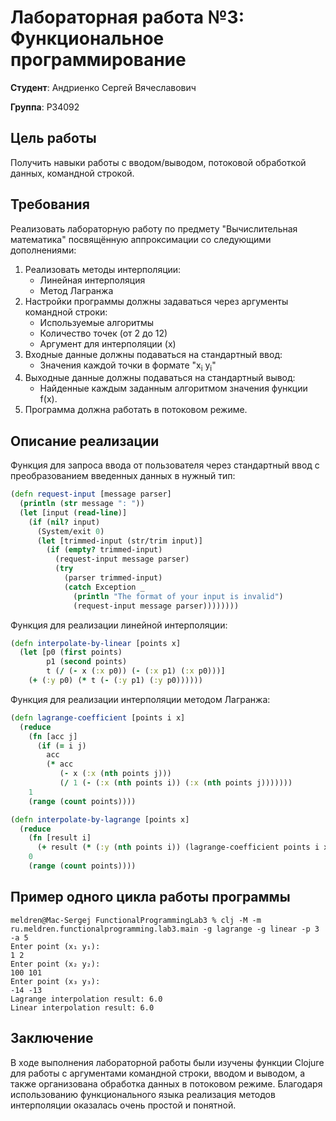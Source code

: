 # Лабораторная работа №3: Функциональное программирование

**Студент**: Андриенко Сергей Вячеславович

**Группа**: P34092

## Цель работы

Получить навыки работы с вводом/выводом, потоковой обработкой данных, командной строкой.

## Требования

Реализовать лабораторную работу по предмету "Вычислительная математика" посвящённую аппроксимации со следующими
дополнениями:

1. Реализовать методы интерполяции:
    * Линейная интерполяция
    * Метод Лагранжа
2. Настройки программы должны задаваться через аргументы командной строки:
    * Используемые алгоритмы
    * Количество точек (от 2 до 12)
    * Аргумент для интерполяции (x)
3. Входные данные должны подаваться на стандартный ввод:
    * Значения каждой точки в формате "x<sub>i</sub> y<sub>i</sub>"
4. Выходные данные должны подаваться на стандартный вывод:
    * Найденные каждым заданным алгоритмом значения функции f(x).
5. Программа должна работать в потоковом режиме.

## Описание реализации

Функция для запроса ввода от пользователя через стандартный ввод с преобразованием введенных данных в нужный тип:

```clojure
(defn request-input [message parser]
  (println (str message ": "))
  (let [input (read-line)]
    (if (nil? input)
      (System/exit 0)
      (let [trimmed-input (str/trim input)]
        (if (empty? trimmed-input)
          (request-input message parser)
          (try
            (parser trimmed-input)
            (catch Exception _
              (println "The format of your input is invalid")
              (request-input message parser))))))))
```

Функция для реализации линейной интерполяции:

```clojure
(defn interpolate-by-linear [points x]
  (let [p0 (first points)
        p1 (second points)
        t (/ (- x (:x p0)) (- (:x p1) (:x p0)))]
    (+ (:y p0) (* t (- (:y p1) (:y p0))))))
```

Функция для реализации интерполяции методом Лагранжа:

```clojure
(defn lagrange-coefficient [points i x]
  (reduce
    (fn [acc j]
      (if (= i j)
        acc
        (* acc
           (- x (:x (nth points j)))
           (/ 1 (- (:x (nth points i)) (:x (nth points j)))))))
    1
    (range (count points))))

(defn interpolate-by-lagrange [points x]
  (reduce
    (fn [result i]
      (+ result (* (:y (nth points i)) (lagrange-coefficient points i x))))
    0
    (range (count points))))
```

## Пример одного цикла работы программы

```
meldren@Mac-Sergej FunctionalProgrammingLab3 % clj -M -m ru.meldren.functionalprogramming.lab3.main -g lagrange -g linear -p 3 -a 5
Enter point (x₁ y₁): 
1 2
Enter point (x₂ y₂): 
100 101
Enter point (x₃ y₃): 
-14 -13
Lagrange interpolation result: 6.0
Linear interpolation result: 6.0
```

## Заключение

В ходе выполнения лабораторной работы были изучены функции Clojure для работы с аргументами командной строки, вводом и
выводом, а также
организована обработка данных в потоковом режиме. Благодаря использованию функционального языка реализация методов
интерполяции оказалась очень простой и понятной.